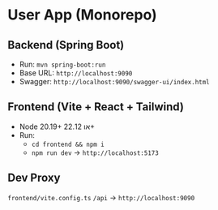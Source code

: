 # User App (Monorepo)

## Backend (Spring Boot)
- Run: `mvn spring-boot:run`
- Base URL: `http://localhost:9090`
- Swagger: `http://localhost:9090/swagger-ui/index.html`

## Frontend (Vite + React + Tailwind)
- Node 20.19+ או 22.12+
- Run:
  - `cd frontend && npm i`
  - `npm run dev` → `http://localhost:5173`

## Dev Proxy
`frontend/vite.config.ts` `/api` → `http://localhost:9090`
